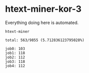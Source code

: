 # htext-miner-kor-3

Everything doing here is automated.

```
htext-miner

total: 563/9855 (5.712836123795028%)

job0: 103
job1: 118
job2: 112
job3: 118
job4: 112
```